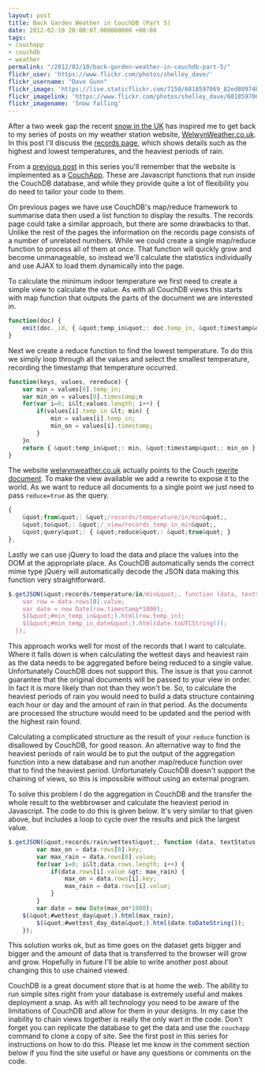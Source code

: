 ```yaml
---
layout: post
title: Back Garden Weather in CouchDB (Part 5)
date: 2012-02-10 20:00:07.000000000 +00:00
tags:
- couchapp
- couchdb
- weather
permalink: "/2012/02/10/back-garden-weather-in-couchdb-part-5/"
flickr_user: 'https://www.flickr.com/photos/shelley_dave/'
flickr_username: "Dave Gunn"
flickr_image: 'https://live.staticflickr.com/7150/6818597069_82ed80974b_w.jpg'
flickr_imagelink: 'https://www.flickr.com/photos/shelley_dave/6818597069/'
flickr_imagename: 'Snow falling'
---
```

After a two week gap the recent [snow in the UK](http://www.bbc.co.uk/news/uk-16899453) has
inspired me to get back to my series of posts on my weather station website, 
[WelwynWeather.co.uk](http://www.welwynweather.co.uk). In this post I'll discuss the 
[records page](http://www.welwynweather.co.uk/records), which shows details such as the highest and
lowest temperatures, and the heaviest periods of rain.

From a 
[previous
post](/2012/01/12/back-garden-weather-in-couchdb-part-3/) in this series you'll remember that the website is implemented as a 
[CouchApp](http://couchapp.org/). These are Javascript functions that run inside the CouchDB database,
and while they provide quite a lot of flexibility you do need to tailor your code to them.

On previous pages we have use CouchDB's map/reduce framework to summarise data then used a list function to
display the results. The records page could take a similar approach, but there are some drawbacks to that.
Unlike the rest of the pages the information on the records page consists of a number of unrelated numbers.
While we could create a single map/reduce function to process all of them at once. That function will quickly
grow and become unmanageable, so instead we'll calculate the statistics individually and use AJAX to load them
dynamically into the page.

To calculate the minimum indoor temperature we first need to create a simple view to calculate the value. As
with all CouchDB views this starts with map function that outputs the parts of the document we are interested
in.

```javascript
function(doc) {
    emit(doc._id, { &quot;temp_in&quot;: doc.temp_in, &quot;timestamp&quot;: doc.timestamp });
}
```

Next we create a reduce function to find the lowest temperature. To do this we simply loop through all the
values and select the smallest temperature, recording the timestamp that temperature occurred.

```javascript
function(keys, values, rereduce) {
    var min = values[0].temp_in;
    var min_on = values[0].timestamp;n
    for(var i=0; i&lt;values.length; i++) {
        if(values[i].temp_in &lt; min) {
            min = values[i].temp_in;
            min_on = values[i].timestamp;
        }
    }n
    return { &quot;temp_in&quot;: min, &quot;timestamp&quot;: min_on }
}
```

The website [welwynweather.co.uk](http://www.welwynweather.co.uk) actually points to the Couch 
[rewrite document](http://wiki.apache.org/couchdb/Rewriting_urls). To make the view available we add a
rewrite to expose it to the world. As we want to reduce all documents to a single point we just need to pass
`reduce=true` as the query.

```javascript
{
    &quot;from&quot;: &quot;/records/temperature/in/min&quot;,
    &quot;to&quot;: &quot;/_view/records_temp_in_min&quot;,
    &quot;query&quot;: { &quot;reduce&quot;: &quot;true&quot; }
},
```

Lastly we can use jQuery to load the data and place the values into the DOM at the appropriate place. As
CouchDB automatically sends the correct mime type jQuery will automatically decode the JSON data making this
function very straightforward.

```javascript
$.getJSON(&quot;records/temperature/in/min&quot;, function (data, textStatus, jqXHR) {
    var row = data.rows[0].value;
    var date = new Date(row.timestamp*1000);
    $(&quot;#min_temp_in&quot;).html(row.temp_in);
    $(&quot;#min_temp_in_date&quot;).html(date.toUTCString());
  });
```

This approach works well for most of the records that I want to calculate. Where it falls down is when
calculating the wettest days and heaviest rain as the data needs to be aggregated before being reduced to a
single value. Unfortunately CouchDB does not support this. The issue is that you cannot guarantee that the
original documents will be passed to your view in order. In fact it is more likely than not than they won't
be. So, to calculate the heaviest periods of rain you would need to build a data structure containing each
hour or day and the amount of rain in that period. As the documents are processed the structure would need to
be updated and the period with the highest rain found.

Calculating a complicated structure as the result of your `reduce` function is disallowed by CouchDB,
for good reason. An alternative way to find the heaviest periods of rain would be to put the output of the
aggregation function into a new database and run another map/reduce function over that to find the heaviest
period. Unfortunately CouchDB doesn't support the chaining of views, so this is impossible without using an
external program.

To solve this problem I do the aggregation in CouchDB and the transfer the whole result to the webbrowser and
calculate the heaviest period in Javascript. The code to do this is given below. It's very similar to that
given above, but includes a loop to cycle over the results and pick the largest value.

```javascript
$.getJSON(&quot;records/rain/wettest&quot;, function (data, textStatus, jqXHR) {
        var max_on = data.rows[0].key;
        var max_rain = data.rows[0].value;
        for(var i=0; i&lt;data.rows.length; i++) {
            if(data.rows[i].value &gt; max_rain) {
                max_on = data.rows[i].key;
                max_rain = data.rows[i].value;
            }
        }
        var date = new Date(max_on*1000);
    $(&quot;#wettest_day&quot;).html(max_rain);
        $(&quot;#wettest_day_date&quot;).html(date.toDateString());
    });
```

This solution works ok, but as time goes on the dataset gets bigger and bigger and the amount of data that is
transferred to the browser will grow and grow. Hopefully in future I'll be able to write another post about
changing this to use chained viewed.

CouchDB is a great document store that is at home the web. The ability to run simple sites right from your
database is extremely useful and makes deployment a snap. As with all technology you need to be aware of the
limitations of CouchDB and allow for them in your designs. In my case the inability to chain views together is
really the only wart in the code. Don't forget you can replicate the database to get the data and use the
`couchapp` command to clone a copy of site. See the first post in this series for instructions on how
to do this. Please let me know in the comment section below if you find the site useful or have any questions
or comments on the code.
